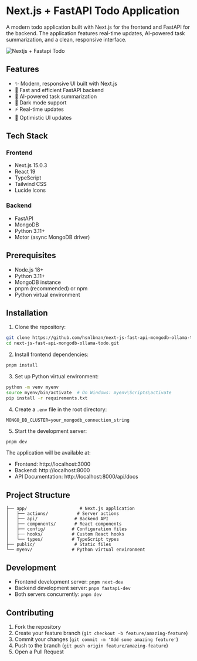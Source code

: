 # Next.js + FastAPI Todo Application

A modern todo application built with Next.js for the frontend and FastAPI for the backend. The application features real-time updates, AI-powered task summarization, and a clean, responsive interface.

![Nextjs + Fastapi Todo](https://github.com/user-attachments/assets/1e8475c7-665a-49fb-8901-fe2b3bae8f54)

## Features

- ✨ Modern, responsive UI built with Next.js
- 🚀 Fast and efficient FastAPI backend
- 🤖 AI-powered task summarization
- 🎨 Dark mode support
- ⚡ Real-time updates
- 🔄 Optimistic UI updates

## Tech Stack

### Frontend
- Next.js 15.0.3
- React 19
- TypeScript
- Tailwind CSS
- Lucide Icons

### Backend
- FastAPI
- MongoDB
- Python 3.11+
- Motor (async MongoDB driver)

## Prerequisites

- Node.js 18+ 
- Python 3.11+
- MongoDB instance
- pnpm (recommended) or npm
- Python virtual environment

## Installation

1. Clone the repository:

```bash
git clone https://github.com/hsnlbnan/next-js-fast-api-mongodb-ollama-todo.git
cd next-js-fast-api-mongodb-ollama-todo.git
```

2. Install frontend dependencies:
```bash
pnpm install
```

3. Set up Python virtual environment:
```bash
python -m venv myenv
source myenv/bin/activate  # On Windows: myenv\Scripts\activate
pip install -r requirements.txt
```

4. Create a `.env` file in the root directory:
```env
MONGO_DB_CLUSTER=your_mongodb_connection_string
```

5. Start the development server:
```bash
pnpm dev
```

The application will be available at:
- Frontend: http://localhost:3000
- Backend: http://localhost:8000
- API Documentation: http://localhost:8000/api/docs

## Project Structure

```
├── app/                    # Next.js application
│   ├── actions/           # Server actions
│   ├── api/              # Backend API
│   ├── components/       # React components
│   ├── config/          # Configuration files
│   ├── hooks/           # Custom React hooks
│   └── types/           # TypeScript types
├── public/               # Static files
└── myenv/               # Python virtual environment
```

## Development

- Frontend development server: `pnpm next-dev`
- Backend development server: `pnpm fastapi-dev`
- Both servers concurrently: `pnpm dev`

## Contributing

1. Fork the repository
2. Create your feature branch (`git checkout -b feature/amazing-feature`)
3. Commit your changes (`git commit -m 'Add some amazing feature'`)
4. Push to the branch (`git push origin feature/amazing-feature`)
5. Open a Pull Request
